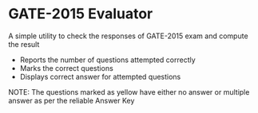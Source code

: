 # GATE-2015 Evaluator

A simple utility to check the responses of GATE-2015 exam and compute the result
  - Reports the number of questions attempted correctly
  - Marks the correct questions
  - Displays correct answer for attempted questions

NOTE: The questions marked as yellow have either no answer or multiple answer as per the reliable Answer Key